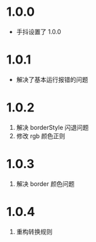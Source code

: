 # 1.0.0

- 手抖设置了 1.0.0

# 1.0.1

- 解决了基本运行报错的问题

# 1.0.2

1. 解决 borderStyle 闪退问题
2. 修改 rgb 颜色正则

# 1.0.3
1. 解决 border 颜色问题

# 1.0.4
1. 重构转换规则

